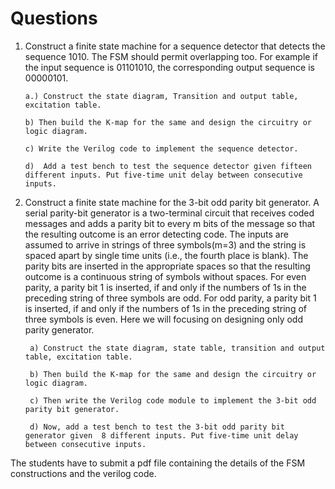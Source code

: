 # Questions

1.  Construct a finite state machine for a sequence detector that detects the sequence 1010.  The FSM should permit overlapping too. For example if the input sequence is 01101010, the corresponding output sequence is 00000101.

        a.) Construct the state diagram, Transition and output table, excitation table.     

        b) Then build the K-map for the same and design the circuitry or logic diagram. 

        c) Write the Verilog code to implement the sequence detector.

        d)  Add a test bench to test the sequence detector given fifteen different inputs. Put five-time unit delay between consecutive inputs.

2. Construct a finite state machine for the 3-bit odd parity bit generator.  A serial parity-bit generator is a two-terminal circuit that receives coded messages and adds a parity bit to every m bits of the message so that the resulting outcome is an error detecting code. The inputs are assumed to arrive in strings of three symbols(m=3) and the string is spaced apart by single time units (i.e., the fourth place is blank). The parity bits are inserted in the appropriate spaces so that the resulting outcome is a continuous string of symbols without spaces. For even parity, a parity bit 1 is inserted, if and only if the numbers of 1s in the preceding string of three symbols are odd. For odd parity, a parity bit 1 is inserted, if and only if the numbers of 1s in the preceding string of three symbols is even. Here we will focusing on designing only odd parity generator. 

        a) Construct the state diagram, state table, transition and output table, excitation table.

        b) Then build the K-map for the same and design the circuitry or logic diagram. 

        c) Then write the Verilog code module to implement the 3-bit odd parity bit generator.

        d) Now, add a test bench to test the 3-bit odd parity bit generator given  8 different inputs. Put five-time unit delay between consecutive inputs.

The students have to submit a pdf file containing the details of the FSM constructions and the verilog code.